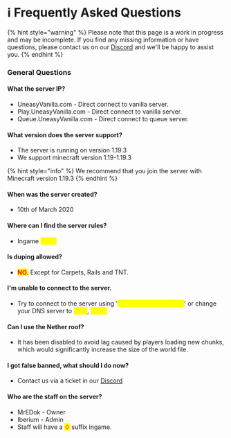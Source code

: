# ℹ Frequently Asked Questions

{% hint style="warning" %}
Please note that this page is a work in progress and may be incomplete. If you find any missing information or have questions, please contact us on our [Discord](https://discord.uneasyvanilla.com/) and we'll be happy to assist you.
{% endhint %}

### General Questions

#### What the server IP?

* UneasyVanilla.com - Direct connect to vanilla server.
* Play.UneasyVanilla.com - Direct connect to vanilla server.
* Queue.UneasyVanilla.com - Direct connect to queue server.

#### What version does the server support?

* The server is running on version 1.19.3
* We support minecraft version 1.19-1.19.3

{% hint style="info" %}
We recommend that you join the server with Minecraft version 1.19.3
{% endhint %}

#### When was the server created?

* 10th of March 2020

#### Where can I find the server rules?

* Ingame <mark style="color:yellow;">/rules</mark>

#### Is duping allowed?

* <mark style="color:red;">**NO.**</mark> Except for Carpets, Rails and TNT.

#### I'm unable to connect to the server.

* Try to connect to the server using '<mark style="color:yellow;">play.uneasyvanilla.com</mark>' or change your DNS server to <mark style="color:yellow;">1.1.1.1</mark>, <mark style="color:yellow;">1.0.0.1</mark>

#### **Can I use the Nether roof?**

* It has been disabled to avoid lag caused by players loading new chunks, which would significantly increase the size of the world file.

#### **I got false banned, what should I do now?**

* Contact us via a ticket in our [Discord](https://discord.uneasyvanilla.com/)

#### **Who are the staff on the server?**

* MrEDok - Owner
* Iberium - Admin
* Staff will have a <mark style="color:red;">**♢**</mark> suffix ingame.
